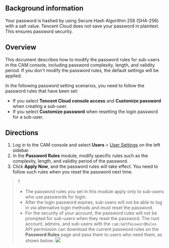## Background information
Your password is hashed by using Secure Hash Algorithm 256 (SHA-256) with a salt value. Tencent Cloud does not save your password in plaintext. This ensures password security.

## Overview
This document describes how to modify the password rules for sub-users in the CAM console, including password complexity, length, and validity period. If you don't modify the password rules, the default settings will be applied.

In the following password setting scenarios, you need to follow the password rules that have been set:
- If you select **Tencent Cloud console access** and **Customize password** when creating a sub-user.
- If you select **Customize password** when resetting the login password for a sub-user.


## Directions

1. Log in to the CAM console and select **Users** > [User Settings](https://console.cloud.tencent.com/cam/security/subAccount) on the left sidebar.
2. In the **Password Rules** module, modify specific rules such as the complexity, length, and validity period of the password.
3. Click **Apply Now**, and the password rules will take effect. You need to follow such rules when you reset the password next time.

>?
>- The password rules you set in this module apply only to sub-users who use passwords for login.
>- After the login password expires, sub-users will not be able to log in via alternative login methods and must reset the password.
>- For the security of your account, the password rules will not be prompted for sub-users when they reset the password. The root account, admins, and sub-users with the `cam:GetPasswordRules` API permission can download the current password rules on the **Password Rules** page and pass them to users who need them, as shown below:
>![](https://main.qcloudimg.com/raw/68151130511d2cb3a36191943ee5cee7.png)





